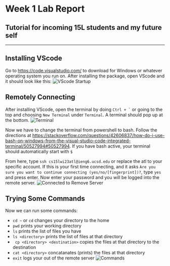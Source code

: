 # Week 1 Lab Report
## Tutorial for incoming 15L students and my future self
---
## Installing VScode
Go to https://code.visualstudio.com/ to download for Windows or whatever operating system you run on. After installing the package, open VScode and it should look like this:
![VScode Startup](https://user-images.githubusercontent.com/110417453/212200666-ec6b3fd4-fea4-4176-ad41-647a5a2b565a.png)

## Remotely Connecting
After installing VScode, open the terminal by doing `` Ctrl + ` `` or going to the top and choosing `New Terminal` under `Terminal`. A terminal should pop up at the bottom.
![Terminal](https://user-images.githubusercontent.com/110417453/212201723-d9a2fc45-b67d-4666-8191-881aae19a41a.png)

Now we have to change the terminal from powershell to bash.
Follow the directions at https://stackoverflow.com/questions/42606837/how-do-i-use-bash-on-windows-from-the-visual-studio-code-integrated-terminal/50527994#50527994.
If you have bash active, your terminal should automatically start with `$`

From here, type `ssh cs15lwi23atl@ieng6.ucsd.edu` or replace the atl to your specific account. If this is your first time connecting, and it asks `Are you sure you want to continue connecting (yes/no/[fingerprint])?`, type `yes` and press enter.
Now enter your password and you will be logged into the remote server.
![Connected to Remove Server](https://user-images.githubusercontent.com/110417453/212202565-f4f3679e-2a82-461d-8e6e-adfb85d6f4e0.png)

## Trying Some Commands
Now we can run some commands:
* ` cd ~ ` or ` cd ` changes your directory to the home
* ` pwd ` prints your working directory
* ` ls ` prints the list of files you have
* ` ls <directory> ` prints the list of files at that directory
* ` cp <directory> <destination>` copies the files at that directory to the destination
* ` cat <directory> ` concatanates (prints) the files at that directory
* ` exit ` logs your out of the remote server
![Commands](https://user-images.githubusercontent.com/110417453/212203538-3cdd0f05-2e21-4df8-81f9-a9247ac8e085.png)

